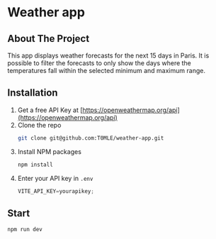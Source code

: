 # Weather app

## About The Project

This app displays weather forecasts for the next 15 days in Paris. It is possible to filter the forecasts to only show the days where the temperatures fall within the selected minimum and maximum range.

## Installation

1. Get a free API Key at [https://openweathermap.org/api](https://openweathermap.org/api)
2. Clone the repo
   ```sh
   git clone git@github.com:T0MLE/weather-app.git
   ```
3. Install NPM packages
   ```sh
   npm install
   ```
4. Enter your API key in `.env`
   ```js
   VITE_API_KEY=yourapikey;
   ```
   
## Start
   ```sh
   npm run dev
   ```
